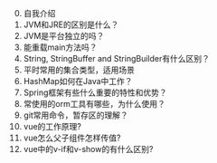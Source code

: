 0. 自我介绍
1. JVM和JRE的区别是什么？
2. JVM是平台独立的吗？
3. 能重载main方法吗？
4. String, StringBuffer and StringBuilder有什么区别？
5. 平时常用的集合类型，适用场景
6. HashMap如何在Java中工作？
7. Spring框架有些什么重要的特性和优势？
8. 常使用的orm工具有哪些，为什么使用？
9. git常用命令，暂存区的理解？
10. vue的工作原理?
11. vue怎么父子组件怎样传值?
12. vue中的v-if和v-show的有什么区别?